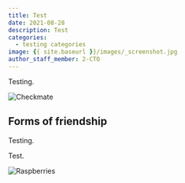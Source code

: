 ```yaml
---
title: Test
date: 2021-08-28
description: Test
categories:
  - testing categories
image: {{ site.baseurl }}/images/_screenshot.jpg
author_staff_member: 2-CTO
---
```

Testing.

![Checkmate](https://source.unsplash.com/random/1500x1000)

## Forms of friendship

Testing.

Test.

![Raspberries](https://source.unsplash.com/random/1500x1001)

